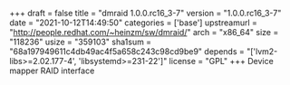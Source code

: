+++
draft = false
title = "dmraid 1.0.0.rc16_3-7"
version = "1.0.0.rc16_3-7"
date = "2021-10-12T14:49:50"
categories = ['base']
upstreamurl = "http://people.redhat.com/~heinzm/sw/dmraid/"
arch = "x86_64"
size = "118236"
usize = "359103"
sha1sum = "68a197949611c4db49ac4f5a658c243c98cd9be9"
depends = "['lvm2-libs>=2.02.177-4', 'libsystemd>=231-22']"
license = "GPL"
+++
Device mapper RAID interface